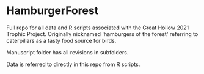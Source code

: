 # HamburgerForest

Full repo for all data and R scripts associated with the Great Hollow 2021 Trophic Project. Originally nicknamed 'hamburgers of the forest' referring to caterpillars as a tasty food source for birds.

Manuscript folder has all revisions in subfolders. 

Data is referred to directly in this repo from R scripts.
